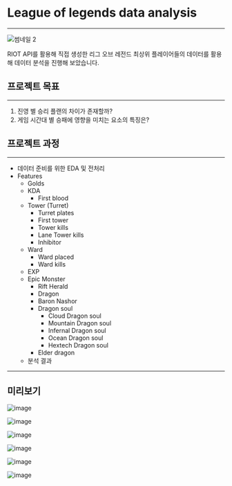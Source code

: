# League of legends data analysis
-----
![썸네일 2](https://user-images.githubusercontent.com/70729822/203340293-6b0bbe4a-74af-4859-b6cb-218c82a3ecd8.png)


RIOT API를 활용해 직접 생성한 리그 오브 레전드 최상위 플레이어들의 데이터를 활용해 데이터 분석을 진행해 보았습니다.

## 프로젝트 목표
----
1. 진영 별 승리 플랜의 차이가 존재할까?
2. 게임 시간대 별 승패에 영향을 미치는 요소의 특징은?

## 프로젝트 과정
----
- 데이터 준비를 위한 EDA 및 전처리
- Features
    -  Golds
    -  KDA
        -  First blood
    - Tower (Turret)
        - Turret plates
        - First tower
        - Tower kills
        - Lane Tower kills
        - Inhibitor
    - Ward
        - Ward placed
        - Ward kills
    - EXP
    - Epic Monster
        - Rift Herald
        - Dragon
        - Baron Nashor
        - Dragon soul
            - Cloud Dragon soul
            - Mountain Dragon soul
            - Infernal Dragon soul
            - Ocean Dragon soul
            - Hextech Dragon soul
        - Elder dragon
    - 분석 결과

----
## 미리보기

![image](https://user-images.githubusercontent.com/70729822/203342384-b949ba0e-0d73-4f5f-9ce3-073fc3e16211.png)

![image](https://user-images.githubusercontent.com/70729822/203342415-b04f03fa-64c0-4a9b-b387-2d8f72207bf6.png)

![image](https://user-images.githubusercontent.com/70729822/203342452-42e21f15-7df9-4b2e-a4e9-db93f5d72ad5.png)

![image](https://user-images.githubusercontent.com/70729822/203342596-a08cbc65-a9f6-417c-bb21-7b24a8f18f34.png)

![image](https://user-images.githubusercontent.com/70729822/203342662-e55fe903-6208-47bb-9345-e390f25f81aa.png)

![image](https://user-images.githubusercontent.com/70729822/203342717-914560c2-6a7e-440a-953b-f87a950d85d6.png)
